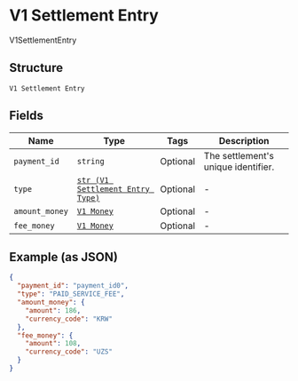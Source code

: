 
# V1 Settlement Entry

V1SettlementEntry

## Structure

`V1 Settlement Entry`

## Fields

| Name | Type | Tags | Description |
|  --- | --- | --- | --- |
| `payment_id` | `string` | Optional | The settlement's unique identifier. |
| `type` | [`str (V1 Settlement Entry Type)`](/doc/models/v1-settlement-entry-type.md) | Optional | - |
| `amount_money` | [`V1 Money`](/doc/models/v1-money.md) | Optional | - |
| `fee_money` | [`V1 Money`](/doc/models/v1-money.md) | Optional | - |

## Example (as JSON)

```json
{
  "payment_id": "payment_id0",
  "type": "PAID_SERVICE_FEE",
  "amount_money": {
    "amount": 186,
    "currency_code": "KRW"
  },
  "fee_money": {
    "amount": 108,
    "currency_code": "UZS"
  }
}
```

